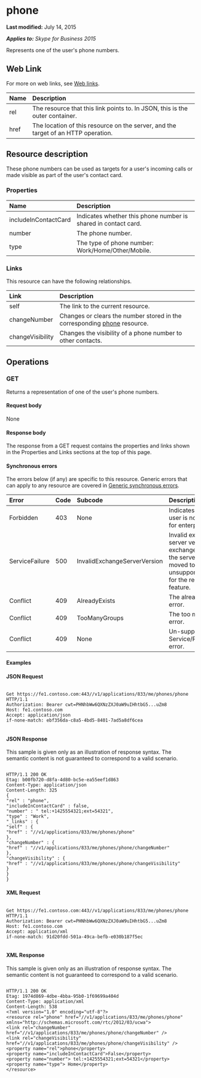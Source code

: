 
# phone 

**Last modified:** July 14, 2015

_**Applies to:** Skype for Business 2015_
 

Represents one of the user's phone numbers. 

## Web Link
<a name="sectionSection0"> </a>

For more on web links, see [Web links](WebLinks.md).



|**Name**|**Description**|
|:-----|:-----|
|rel|The resource that this link points to. In JSON, this is the outer container.|
|href|The location of this resource on the server, and the target of an HTTP operation.|

## Resource description
<a name="sectionSection1"> </a>

These phone numbers can be used as targets for a user's incoming calls or made visible as part of the user's contact card. 


### Properties





|**Name**|**Description**|
|:-----|:-----|
|includeInContactCard|Indicates whether this phone number is shared in contact card.|
|number|The phone number.|
|type|The type of phone number: Work/Home/Other/Mobile.|

### Links

This resource can have the following relationships.



|**Link**|**Description**|
|:-----|:-----|
|self|The link to the current resource.|
|changeNumber|Changes or clears the number stored in the corresponding [phone](phone_ref.md) resource.|
|changeVisibility|Changes the visibility of a phone number to other contacts.|

## Operations
<a name="sectionSection2"> </a>




### GET

Returns a representation of one of the user's phone numbers.


#### Request body

None


#### Response body

The response from a GET request contains the properties and links shown in the Properties and Links sections at the top of this page.


#### Synchronous errors

The errors below (if any) are specific to this resource. Generic errors that can apply to any resource are covered in [Generic synchronous errors](GenericSynchronousErrors.md).



|**Error**|**Code**|**Subcode**|**Description**|
|:-----|:-----|:-----|:-----|
|Forbidden|403|None|Indicates that the user is not enabled for enterprise voice.|
|ServiceFailure|500|InvalidExchangeServerVersion|Invalid exchange server version.The exchange mailbox of the server might have moved to an unsupported version for the required feature.|
|Conflict|409|AlreadyExists|The already exists error.|
|Conflict|409|TooManyGroups|The too many groups error.|
|Conflict|409|None|Un-supported Service/Resource/API error.|

#### Examples




#### JSON Request


```

Get https://fe1.contoso.com:443//v1/applications/833/me/phones/phone HTTP/1.1
Authorization: Bearer cwt=PHNhbWw6QXNzZXJ0aW9uIHhtbG5...uZm8
Host: fe1.contoso.com
Accept: application/json
if-none-match: ebf356da-c8a5-4bd5-8401-7ad5a8df6cea


```


#### JSON Response

This sample is given only as an illustration of response syntax. The semantic content is not guaranteed to correspond to a valid scenario.


```

HTTP/1.1 200 OK
Etag: b00fb720-d8fa-4d80-bc5e-ea55eef1d863
Content-Type: application/json
Content-Length: 325
{
"rel" : "phone",
"includeInContactCard" : false,
"number" : " tel:+1425554321;ext=54321",
"type" : "Work",
"_links" : {
"self" : {
"href" : "//v1/applications/833/me/phones/phone"
},
"changeNumber" : {
"href" : "//v1/applications/833/me/phones/phone/changeNumber"
},
"changeVisibility" : {
"href" : "//v1/applications/833/me/phones/phone/changeVisibility"
}
}
}

```


#### XML Request


```

Get https://fe1.contoso.com:443//v1/applications/833/me/phones/phone HTTP/1.1
Authorization: Bearer cwt=PHNhbWw6QXNzZXJ0aW9uIHhtbG5...uZm8
Host: fe1.contoso.com
Accept: application/xml
if-none-match: 91d20fdd-501a-49ca-befb-e030b187f5ec


```


#### XML Response

This sample is given only as an illustration of response syntax. The semantic content is not guaranteed to correspond to a valid scenario.


```

HTTP/1.1 200 OK
Etag: 1974d869-4dbe-4bba-95b0-1f69699a404d
Content-Type: application/xml
Content-Length: 538
<?xml version="1.0" encoding="utf-8"?>
<resource rel="phone" href="//v1/applications/833/me/phones/phone" xmlns="http://schemas.microsoft.com/rtc/2012/03/ucwa">
<link rel="changeNumber" href="//v1/applications/833/me/phones/phone/changeNumber" />
<link rel="changeVisibility" href="//v1/applications/833/me/phones/phone/changeVisibility" />
<property name="rel">phone</property>
<property name="includeInContactCard">False</property>
<property name="number"> tel:+1425554321;ext=54321</property>
<property name="type"> Home</property>
</resource>

```

